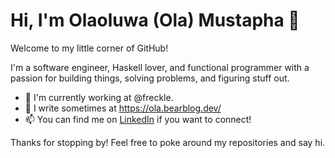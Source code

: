 # Hi, I'm Olaoluwa (Ola) Mustapha 👋

Welcome to my little corner of GitHub!

I'm a software engineer, Haskell lover, and functional programmer with a passion for building things, solving problems, and figuring stuff out.

- 🏢 I'm currently working at @freckle.
- 📝 I write sometimes at https://ola.bearblog.dev/
- 📫 You can find me on [LinkedIn](https://www.linkedin.com/in/olaoluwam/) if you want to connect!

Thanks for stopping by! Feel free to poke around my repositories and say hi.
